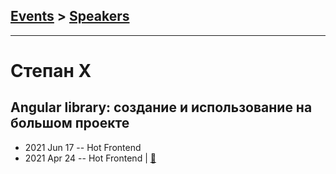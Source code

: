## [Events](../README.md) > [Speakers](../speakers.md)
---

# Степан X

## Angular library: создание и использование на большом проекте
- 2021 Jun 17 -- Hot Frontend    
- 2021 Apr 24 -- Hot Frontend  | [:notebook:](https://docs.google.com/presentation/d/14z7Ce9W_LmH_rW8gAdUhUtVPkw5Bf6X65PACbvAuzmQ/edit)  
